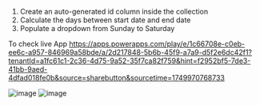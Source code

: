 1. Create an auto-generated id column inside the collection
2. Calculate the days between start date and end date
3. Populate a dropdown from Sunday to Saturday

To check live App 
https://apps.powerapps.com/play/e/1c66708e-c0eb-ee6c-a957-846969a58bde/a/2d217848-5b6b-45f9-a7a9-d5f2e6dc42f1?tenantId=a1fc61c1-2c36-4d75-9a52-35f7ca82f759&hint=f2952bf5-7de3-41bb-9aed-4dfad018fe0b&source=sharebutton&sourcetime=1749970768733


![image](https://github.com/user-attachments/assets/37bfc7a8-8e5a-4337-a02e-af38ca9bddcf)
![image](https://github.com/user-attachments/assets/285b7f90-11be-4b21-addb-02ae0fdd016d)
